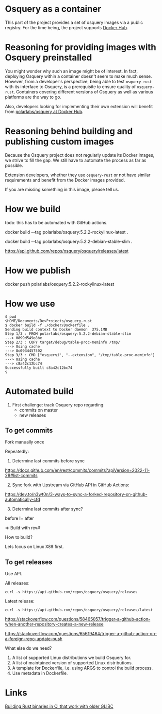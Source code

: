 # Osquery as a container

This part of the project provides a set of osquery images via a public registry. For the time being, 
the project supports [Docker Hub](https://hub.docker.com/u/polarlabs).

# Reasoning for providing images with Osquery preinstalled

You might wonder why such an image might be of interest. In fact, deploying Osquery within a container 
doesn't seem to make much sense. However, from a developer's perspective, being able to test `osquery-rust` 
with its interface to Osquery, is a prerequisite to ensure quality of `osquery-rust`. Containers covering 
different versions of Osquery as well as various platforms are the way to go.

Also, developers looking for implementing their own extension will benefit from [polarlabs/osquery at Docker Hub](https://hub.docker.com/r/polarlabs/osquery).

# Reasoning behind building and publishing custom images

Because the Osquery project does not regularly update its Docker images, we strive to fill the gap. We still 
have to automate the process as far as possible.

Extension developers, whether they use `osquery-rust` or not have similar requirements and benefit from 
the Docker images provided.

If you are missing something in this image, please tell us.

# How we build

todo: this has to be automated with GitHub actions.

docker build --tag polarlabs/osquery:5.2.2-rockylinux-latest .

docker build --tag polarlabs/osquery:5.2.2-debian-stable-slim .

https://api.github.com/repos/osquery/osquery/releases/latest

# How we publish

docker push polarlabs/osquery:5.2.2-rockylinux-latest

# How we use

    $ pwd
    $HOME/Documents/DevProjects/osquery-rust
    $ docker build -f ./docker/Dockerfile .
    Sending build context to Docker daemon  375.1MB
    Step 1/3 : FROM polarlabs/osquery:5.2.2-debian-stable-slim
    ---> 0899d549e8be
    Step 2/3 : COPY target/debug/table-proc-meminfo /tmp/
    ---> Using cache
    ---> 8c0934457502
    Step 3/3 : CMD ["osqueryi", "--extension", "/tmp/table-proc-meminfo"]
    ---> Using cache
    ---> c8a42c12bc74
    Successfully built c8a42c12bc74
    $

# Automated build

1. First challenge: track Osquery repo regarding
   - commits on master
   - new releases

## To get commits

Fork manually once

Repeatedly:

1. Determine last commits before sync

https://docs.github.com/en/rest/commits/commits?apiVersion=2022-11-28#list-commits

2. Sync fork with Upstream via GitHub API in GitHub Actions:

https://dev.to/n3wt0n/3-ways-to-sync-a-forked-repository-on-github-automatically-cfd

3. Determine last commits after sync?

before != after

=> Build with rev#

How to build?

Lets focus on Linux X86 first.



## To get releases

Use API.

All releases:

    curl -s https://api.github.com/repos/osquery/osquery/releases

Latest release:

    curl -s https://api.github.com/repos/osquery/osquery/releases/latest


https://stackoverflow.com/questions/58465057/trigger-a-github-action-when-another-repository-creates-a-new-release

https://stackoverflow.com/questions/65619464/trigger-a-github-action-on-a-foreign-repo-update-push

What else do we need?

1. A list of supported Linux distributions we build Osquery for.
2. A list of maintained version of supported Linux distributions.
3. A template for Dockerfile, i.e. using ARGS to control the build process.
4. Use metadata in Dockerfile.

# Links

[Building Rust binaries in CI that work with older GLIBC](https://kobzol.github.io/rust/ci/2021/05/07/building-rust-binaries-in-ci-that-work-with-older-glibc.html)
